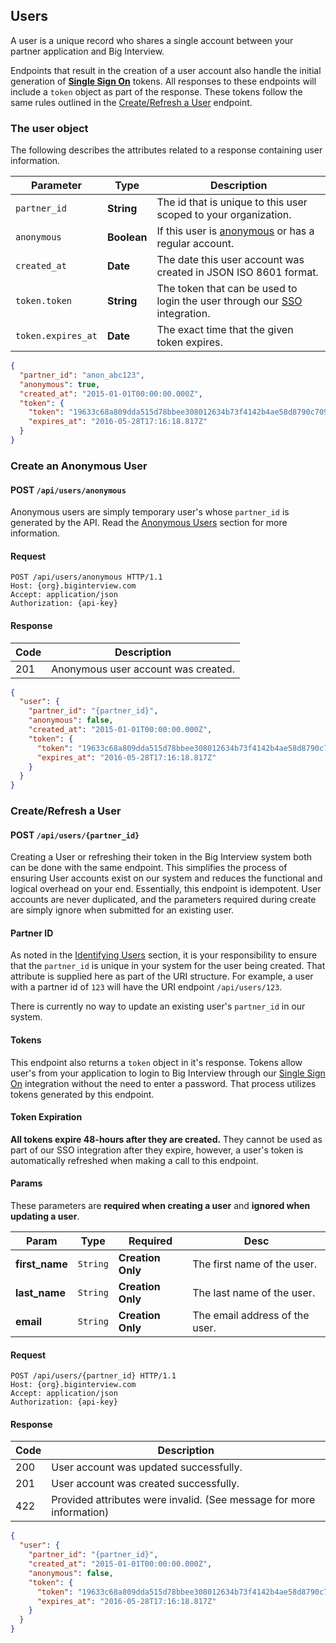 ## Users

A user is a unique record who shares a single account between your partner
application and Big Interview.

Endpoints that result in the creation of a user account also handle the initial
generation of [**Single Sign On**][sso] tokens. All responses to these endpoints
will include a `token` object as part of the response. These tokens follow the
same rules outlined in the [Create/Refresh a User][user-create] endpoint.

### The user object

The following describes the attributes related to a response containing user
information.

| Parameter | Type | Description |
|-----------|------|-------------|
| `partner_id` | **String** | The id that is unique to this user scoped to your organization. |
| `anonymous` | **Boolean** | If this user is [anonymous][anon] or has a regular account. |
| `created_at` | **Date** | The date this user account was created in JSON ISO 8601 format. |
| `token.token` | **String** | The token that can be used to login the user through our [SSO][sso] integration. |
| `token.expires_at` | **Date** | The exact time that the given token expires. |

```json
{
  "partner_id": "anon_abc123",
  "anonymous": true,
  "created_at": "2015-01-01T00:00:00.000Z",
  "token": {
    "token": "19633c68a809dda515d78bbee308012634b73f4142b4ae58d8790c7094c66417",
    "expires_at": "2016-05-28T17:16:18.817Z"
  }
}
```


### Create an Anonymous User

<h4 class="request-type">
  <span class="label post">POST</span>
  <code>/api/users/anonymous</code>
</h4>

Anonymous users are simply temporary user's whose `partner_id` is generated by
the API. Read the [Anonymous Users][anon] section for more information.

#### Request

```http
POST /api/users/anonymous HTTP/1.1
Host: {org}.biginterview.com
Accept: application/json
Authorization: {api-key}
```

#### Response

| Code | Description |
|------|-------------|
| 201  | Anonymous user account was created. |

```json
{
  "user": {
    "partner_id": "{partner_id}",
    "anonymous": false,
    "created_at": "2015-01-01T00:00:00.000Z",
    "token": {
      "token": "19633c68a809dda515d78bbee308012634b73f4142b4ae58d8790c7094c66417",
      "expires_at": "2016-05-28T17:16:18.817Z"
    }
  }
}
```

### Create/Refresh a User

<h4 class="request-type">
  <span class="label post">POST</span>
  <code>/api/users/{partner_id}</code>
</h4>

Creating a User or refreshing their token in the Big Interview system both
can be done with the same endpoint. This simplifies the process of ensuring User
accounts exist on our system and reduces the functional and logical overhead on
your end. Essentially, this endpoint is idempotent. User accounts are never
duplicated, and the parameters required during create are simply ignore when
submitted for an existing user.

#### Partner ID

As noted in the [Identifying Users][user-id] section, it is your responsibility
to ensure that the `partner_id` is unique in your system for the user being
created. That attribute is supplied here as part of the URI structure. For
example, a user with a partner id of `123` will have the URI endpoint
`/api/users/123`.

There is currently no way to update an existing user's `partner_id` in our
system.

#### Tokens

This endpoint also returns a `token` object in it's response. Tokens allow
user's from your application to login to Big Interview through our
[Single Sign On][sso] integration without the need to enter a password. That
process utilizes tokens generated by this endpoint.

#### Token Expiration

**All tokens expire 48-hours after they are created.** They cannot be used as
part of our SSO integration after they expire, however, a user's token is
automatically refreshed when making a call to this endpoint.

#### Params

<div class="alert alert-info">
  These parameters are <strong>required when creating a user</strong> and
  <strong>ignored when updating a user</strong>.
</div>

| Param | Type | Required | Desc |
|-------|------|----------|------|
| **first_name** | `String` | **Creation Only** | The first name of the user. |
| **last_name** | `String` | **Creation Only** | The last name of the user. |
| **email** | `String` | **Creation Only** | The email address of the user. |

#### Request

```http
POST /api/users/{partner_id} HTTP/1.1
Host: {org}.biginterview.com
Accept: application/json
Authorization: {api-key}
```

#### Response

| Code | Description |
|------|-------------|
| 200 | User account was updated successfully. |
| 201 | User account was created successfully. |
| 422 | Provided attributes were invalid. (See message for more information) |

```json
{
  "user": {
    "partner_id": "{partner_id}",
    "created_at": "2015-01-01T00:00:00.000Z",
    "anonymous": false,
    "token": {
      "token": "19633c68a809dda515d78bbee308012634b73f4142b4ae58d8790c7094c66417",
      "expires_at": "2016-05-28T17:16:18.817Z"
    }
  }
}
```

[anon]: #anonymous-users
[sso]: #single-sign-on
[user-id]: #user-id
[user-create]: #create-refresh-a-user
